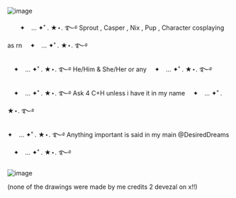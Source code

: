 
![image](https://github.com/user-attachments/assets/76fd450a-bad1-4917-9311-300c24e2bbd7)



　　✦　... ✦˚ . ★⋆. ࿐࿔ Sprout , Casper , Nix , Pup , Character cosplaying as rn 　✦　... ✦˚ . ★⋆. ࿐࿔

　✦　... ✦˚ . ★⋆. ࿐࿔ He/Him & She/Her or any 　✦　... ✦˚ . ★⋆. ࿐࿔

　✦　... ✦˚ . ★⋆. ࿐࿔ Ask 4 C+H unless i have it in my name 　✦　... ✦˚ . ★⋆. ࿐࿔

✦　... ✦˚ . ★⋆. ࿐࿔ Anything important is said in my main @DesiredDreams 　✦　... ✦˚ . ★⋆. ࿐࿔


![image](https://github.com/user-attachments/assets/4e5a08b5-bc66-4661-bb61-ca54b3e66776)


(none of the drawings were made by me credits 2 devezal on x!!)
